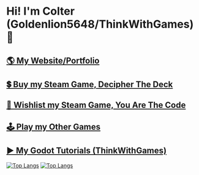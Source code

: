 # Hi! I'm Colter (Goldenlion5648/ThinkWithGames) 👋

## [🌎 My Website/Portfolio](https://goldenlion5648.github.io/)
## [💲 Buy my Steam Game, Decipher The Deck](https://store.steampowered.com/app/3078190/Decipher_The_Deck/)
## [📃 Wishlist my Steam Game, You Are The Code](https://store.steampowered.com/app/3333330/You_Are_The_Code?utm_source=github)
## [🕹 Play my Other Games](https://goldenlion5648.itch.io/)
## [▶ My Godot Tutorials (ThinkWithGames)](https://www.youtube.com/@ThinkWithGames)


[![Top Langs](https://github-readme-stats.vercel.app/api/top-langs/?username=Goldenlion5648&show_icons=true&theme=chartreuse-dark&layout=compact)](https://github.com/Goldenlion5648/)
[![Top Langs](https://github-readme-stats.vercel.app/api?username=goldenlion5648&rank_icon=github&theme=chartreuse-dark&layout=compact)](https://github.com/Goldenlion5648/)


<!--
**Goldenlion5648/goldenlion5648** is a ✨ _special_ ✨ repository because its `README.md` (this file) appears on your GitHub profile.

Here are some ideas to get you started:

- 🔭 I’m currently working on ...
- 🌱 I’m currently learning ...
- 👯 I’m looking to collaborate on ...
- 🤔 I’m looking for help with ...
- 💬 Ask me about ...
- 📫 How to reach me: ...
- 😄 Pronouns: ...
- ⚡ Fun fact: ...
-->
